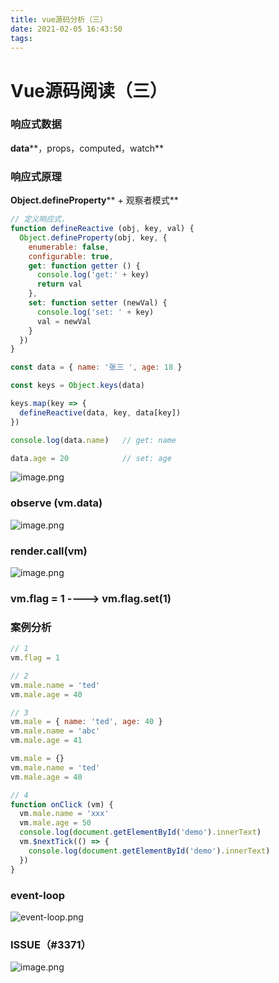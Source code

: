 ```yaml
---
title: vue源码分析（三）
date: 2021-02-05 16:43:50
tags:
---
```

# Vue源码阅读（三）

### 响应式数据
**data****，props，computed，watch**<br />

### 响应式原理
**Object.defineProperty**** + 观察者模式**
```javascript
// 定义响应式，
function defineReactive (obj, key, val) {
  Object.defineProperty(obj, key, {
    enumerable: false,
    configurable: true,
    get: function getter () {
      console.log('get:' + key)
      return val
    },
    set: function setter (newVal) {
      console.log('set: ' + key)
      val = newVal
    }
  })
}

const data = { name: '张三 ', age: 18 }

const keys = Object.keys(data)

keys.map(key => {
  defineReactive(data, key, data[key])
})

console.log(data.name)   // get: name

data.age = 20            // set: age

```
![image.png](https://intranetproxy.alipay.com/skylark/lark/0/2020/png/203416/1591149883668-819ad7ae-c1fd-498d-a181-f5450de1f70c.png#align=left&display=inline&height=636&margin=%5Bobject%20Object%5D&name=image.png&originHeight=802&originWidth=941&size=367818&status=done&style=none&width=746)
### observe (vm.data)
![image.png](https://intranetproxy.alipay.com/skylark/lark/0/2020/png/203416/1591149388374-6493fbad-ec4f-462d-a52e-fc27b760fc57.png#align=left&display=inline&height=766&margin=%5Bobject%20Object%5D&name=image.png&originHeight=914&originWidth=890&size=302034&status=done&style=none&width=746)
### render.call(vm)
![image.png](https://intranetproxy.alipay.com/skylark/lark/0/2020/png/203416/1591149781718-45133a6d-9703-4bca-9d9b-c75a31f7761f.png#align=left&display=inline&height=136&margin=%5Bobject%20Object%5D&name=image.png&originHeight=150&originWidth=823&size=118258&status=done&style=none&width=746)
### vm.flag = 1 ----> vm.flag.set(1)


### 案例分析
```javascript
// 1
vm.flag = 1

// 2
vm.male.name = 'ted'
vm.male.age = 40

// 3
vm.male = { name: 'ted', age: 40 }
vm.male.name = 'abc'
vm.male.age = 41

vm.male = {}
vm.male.name = 'ted'
vm.male.age = 40

// 4
function onClick (vm) {
  vm.male.name = 'xxx'
  vm.male.age = 50
  console.log(document.getElementById('demo').innerText)
  vm.$nextTick(() => {
    console.log(document.getElementById('demo').innerText)
  })
}

```
### event-loop
![event-loop.png](https://intranetproxy.alipay.com/skylark/lark/0/2020/png/203416/1591236450381-425c9d92-1d65-4a6d-924f-90a2b85556d4.png#align=left&display=inline&height=905&margin=%5Bobject%20Object%5D&name=event-loop.png&originHeight=529&originWidth=436&size=82357&status=done&style=none&width=746)<br />

### ISSUE（#3371）
![image.png](https://intranetproxy.alipay.com/skylark/lark/0/2020/png/203416/1591238918464-b71b86b7-0f29-44cf-bc4b-628efeb9fe48.png#align=left&display=inline&height=406&margin=%5Bobject%20Object%5D&name=image.png&originHeight=440&originWidth=809&size=220767&status=done&style=none&width=746)
